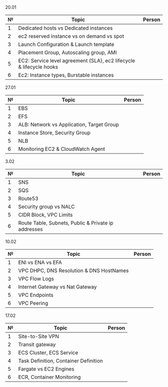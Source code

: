 

20.01

| №   | Topic                                                                | Person | 
|-----|----------------------------------------------------------------------|--------|
| 1   | Dedicated hosts vs Dedicated instances                               |        |
| 2   | ec2 reserved instance vs on demand vs spot                           |        |
| 3   | Launch Configuration  & Launch template                              |        |
| 4   | Placement Group,  Autoscaling group, AMI                             |        | 
| 5   | EC2: Service level agreement (SLA),  ec2 lifecycle & lifecycle hooks |        | 
| 6   | Ec2: Instance types,  Burstable instances                            |        |



27.01

| №   | Topic                                     | Person |
|-----|-------------------------------------------|--------|
| 1   | EBS                                       |        |
| 2   | EFS                                       |        |
| 3   | ALB: Network vs Application, Target Group |        |
| 4   | Instance Store, Security Group            |        |   
| 5   | NLB                                       |        | 
| 6   | Monitoring EC2 & CloudWatch Agent         |        | 



3.02

| №   | Topic                                               | Person |
|-----|-----------------------------------------------------|--------|
| 1   | SNS                                                 |        |
| 2   | SQS                                                 |        |
| 3   | Route53                                             |        |
| 4   | Security group vs NALC                              |        |   
| 5   | CIDR Block, VPC Limits                              |        | 
| 6   | Route Table, Subnets, Public & Private ip addresses |        | 


10.02

| №   | Topic                                    | Person |
|-----|------------------------------------------|--------|
| 1   | ENI vs ENA vs EFA                        |        |
| 2   | VPC DHPC, DNS Resolution & DNS HostNames |        |
| 3   | VPC Flow Logs                            |        |
| 4   | Internet Gateway vs Nat Gateway          |        |   
| 5   | VPC Endpoints                            |        | 
| 6   | VPC Peering                              |        | 


17.02

| №   | Topic                                 | Person |
|-----|---------------------------------------|--------|
| 1   | Site-to-Site VPN                      |        |
| 2   | Transit gateway                       |        |
| 3   | ECS Cluster, ECS Service              |        |
| 4   | Task Definition, Container Definition |        |   
| 5   | Fargate vs EC2 Engines                |        | 
| 6   | ECR, Container Monitoring             |        | 
